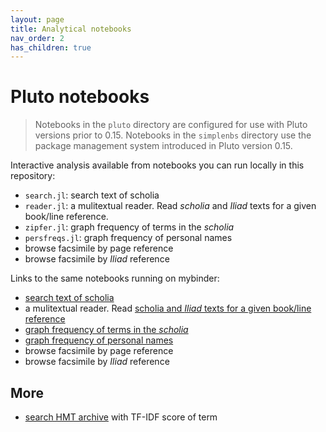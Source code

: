 ```yaml
---
layout: page
title: Analytical notebooks
nav_order: 2
has_children: true
---
```


# Pluto notebooks


> Notebooks in the `pluto` directory are configured for use with Pluto versions prior to 0.15.  Notebooks in the `simplenbs` directory use the package management system introduced in Pluto version 0.15.

Interactive analysis available from notebooks you can run locally in this repository:

- `search.jl`: search text of scholia
- `reader.jl`: a mulitextual reader.  Read *scholia* and *Iliad* texts for a given book/line reference.
- `zipfer.jl`: graph frequency of terms in the *scholia*
- `persfreqs.jl`: graph frequency of personal names
- browse facsimile by page reference
- browse facsimile by *Iliad* reference


Links to the same notebooks running on mybinder:

- [search text of scholia](https://binder.plutojl.org/v0.14.7/open?url=https%253A%252F%252Fraw.githubusercontent.com%252Fhmteditors%252Fcomposite-summer21%252Fmain%252Fpluto%252Fsearch.jl)
-  a mulitextual reader.  Read [scholia and *Iliad* texts for a given book/line reference](https://binder.plutojl.org/v0.14.7/open?url=https%253A%252F%252Fraw.githubusercontent.com%252Fhmteditors%252Fcomposite-summer21%252Fmain%252Fpluto%252Freader.jl)
- [graph frequency of terms in the *scholia*](https://binder.plutojl.org/v0.14.7/open?url=https%253A%252F%252Fraw.githubusercontent.com%252Fhmteditors%252Fcomposite-summer21%252Fmain%252Fpluto%252Fzipfer.jl)
- [graph frequency of personal names](https://binder.plutojl.org/v0.14.7/open?url=https%253A%252F%252Fraw.githubusercontent.com%252Fhmteditors%252Fcomposite-summer21%252Fmain%252Fpluto%252Fpersfreqs.jl)
- browse facsimile by page reference
- browse facsimile by *Iliad* reference



## More

- [search HMT archive](https://binder.plutojl.org/v0.14.7/open?url=https%253A%252F%252Fraw.githubusercontent.com%252Fhmteditors%252Fcomposite-summer21%252Fmain%252Fpluto%252Ftfidfsearcharchive.jl) with TF-IDF score of term

